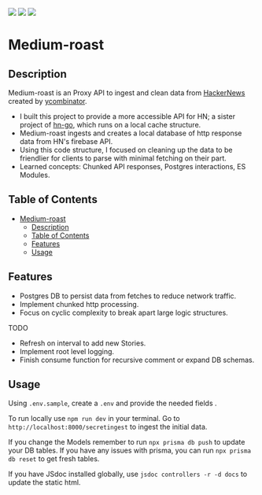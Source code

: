 

[![](https://img.shields.io/github/issues/dissurender/medium-roast)](https://github.com/Dissurender/medium-roast/issues) [![](https://img.shields.io/github/license/dissurender/medium-roast)](https://github.com/Dissurender/medium-roast/blob/main/LICENSE) ![](https://img.shields.io/github/languages/top/dissurender/medium-roast)

# Medium-roast

## Description

Medium-roast is an Proxy API to ingest and clean data from [HackerNews](https://news.ycombinator.com) created by [ycombinator](https://www.ycombinator.com).

- I built this project to provide a more accessible API for HN; a sister project of [hn-go](https://github.com/Dissurender/hn-go), which runs on a local cache structure.
- Medium-roast ingests and creates a local database of http response data from HN's firebase API.
- Using this code structure, I focused on cleaning up the data to be friendlier for clients to parse with minimal fetching on their part.
- Learned concepts: Chunked API responses, Postgres interactions, ES Modules.

## Table of Contents

- [Medium-roast](#medium-roast)
  - [Description](#description)
  - [Table of Contents](#table-of-contents)
  - [Features](#features)
  - [Usage](#usage)

## Features

- Postgres DB to persist data from fetches to reduce network traffic.
- Implement chunked http processing.
- Focus on cyclic complexity to break apart large logic structures.

TODO
- Refresh on interval to add new Stories.
- Implement root level logging.
- Finish consume function for recursive comment or expand DB schemas.

## Usage

Using `.env.sample`, create a `.env` and provide the needed fields .

<!-- Initialize Prisma with `npx prisma init --datasource-provider postgresql` Migrate Models to Database with `npx prisma migrate dev --name init` -->

To run locally use `npm run dev` in your terminal.
Go to `http://localhost:8000/secretingest` to ingest the initial data.

If you change the Models remember to run `npx prisma db push` to update your DB tables.
If you have any issues with prisma, you can run `npx prisma db reset` to get fresh tables.

If you have JSdoc installed globally, use `jsdoc controllers -r -d docs` to update the static html.

